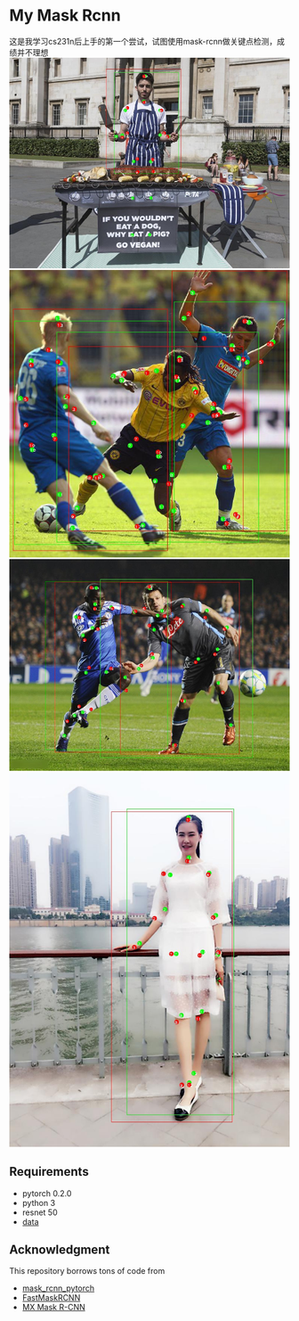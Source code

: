 My Mask Rcnn
===

这是我学习cs231n后上手的第一个尝试，试图使用mask-rcnn做关键点检测，成绩并不理想
![image](http://github.com/MTM00/my_maskrcnn_pytorch/raw/master/result/002_new.jpg)
![image](http://github.com/MTM00/my_maskrcnn_pytorch/raw/master/result/003_new.jpg)
![image](http://github.com/MTM00/my_maskrcnn_pytorch/raw/master/result/004_new.jpg)
![image](http://github.com/MTM00/my_maskrcnn_pytorch/raw/master/result/005_new.jpg)

Requirements
----
* pytorch 0.2.0
* python 3
* resnet 50
* [data](https://challenger.ai/competition/keypoint/subject)

Acknowledgment
---
This repository borrows tons of code from

* [mask_rcnn_pytorch](https://github.com/felixgwu/mask_rcnn_pytorch)
* [FastMaskRCNN](https://github.com/CharlesShang/FastMaskRCNN)
* [MX Mask R-CNN](https://github.com/TuSimple/mx-maskrcnn)

